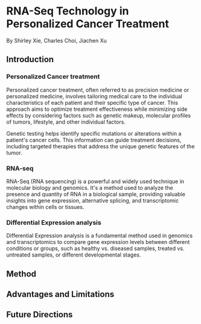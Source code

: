 # RNA-Seq Technology in Personalized Cancer Treatment
By Shirley Xie, Charles Choi, Jiachen Xu

## Introduction

### Personalized Cancer treatment
Personalized cancer treatment, often referred to as precision medicine or personalized medicine, involves tailoring medical care to the individual characteristics of each patient and their specific type of cancer. This approach aims to optimize treatment effectiveness while minimizing side effects by considering factors such as genetic makeup, molecular profiles of tumors, lifestyle, and other individual factors.

Genetic testing helps identify specific mutations or alterations within a patient's cancer cells. This information can guide treatment decisions, including targeted therapies that address the unique genetic features of the tumor.

### RNA-seq
RNA-Seq (RNA sequencing) is a powerful and widely used technique in molecular biology and genomics. It's a method used to analyze the presence and quantity of RNA in a biological sample, providing valuable insights into gene expression, alternative splicing, and transcriptomic changes within cells or tissues.

### Differential Expression analysis
Differential Expression analysis is a fundamental method used in genomics and transcriptomics to compare gene expression levels between different conditions or groups, such as healthy vs. diseased samples, treated vs. untreated samples, or different developmental stages.

## Method



## Advantages and Limitations



## Future Directions
